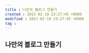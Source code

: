 ```yaml
---
title : 나만의 블로그 만들기
created : 2021-02-19 23:27:45 +0900
modified : 2021-02-19 23:27:45 +0900
tag : 
---
```

## 나만의 블로그 만들기
